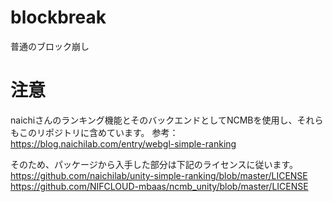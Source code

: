 # blockbreak
普通のブロック崩し

# 注意
naichiさんのランキング機能とそのバックエンドとしてNCMBを使用し、それらもこのリポジトリに含めています。
参考：
https://blog.naichilab.com/entry/webgl-simple-ranking

そのため、パッケージから入手した部分は下記のライセンスに従います。
https://github.com/naichilab/unity-simple-ranking/blob/master/LICENSE
https://github.com/NIFCLOUD-mbaas/ncmb_unity/blob/master/LICENSE
